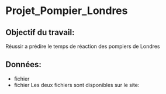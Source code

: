 # Projet_Pompier_Londres

## Objectif du travail: 
Réussir a prédire le temps de réaction des pompiers de Londres

## Données:
- fichier
- fichier
Les deux fichiers sont disponibles sur le site:

